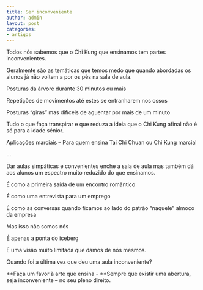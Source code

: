 ```yaml
---
title: Ser inconveniente
author: admin
layout: post
categories:
- artigos
---
```

Todos nós sabemos que o Chi Kung que ensinamos tem partes inconvenientes.

Geralmente são as temáticas que temos medo que quando abordadas os alunos já não voltem a por os pés na sala de aula.

Posturas da árvore durante 30 minutos ou mais

Repetições de movimentos até estes se entranharem nos ossos

Posturas &#8220;giras&#8221; mas difíceis de aguentar por mais de um minuto

Tudo o que faça transpirar e que reduza a ideia que o Chi Kung afinal não é só para a idade sénior.

Aplicações marciais &#8211; Para quem ensina Tai Chi Chuan ou Chi Kung marcial

&#8230;

Dar aulas simpáticas e convenientes enche a sala de aula mas também dá aos alunos um espectro muito reduzido do que ensinamos.

É como a primeira saída de um encontro romântico

É como uma entrevista para um emprego

É como as conversas quando ficamos ao lado do patrão &#8220;naquele&#8221; almoço da empresa

Mas isso não somos nós

É apenas a ponta do iceberg

É uma visão muito limitada que damos de nós mesmos.

Quando foi a última vez que deu uma aula inconveniente?

**Faça um favor à arte que ensina - **Sempre que existir uma abertura, seja inconveniente &#8211; no seu pleno direito.

